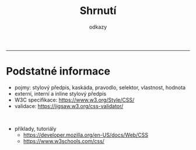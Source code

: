<!-- .slide: class="section" -->

<header>
	<h1>Shrnutí</h1>
	<p>odkazy</p>
</header>

---

# Podstatné informace

- pojmy: stylový předpis, kaskáda, pravodlo, selektor, vlastnost, hodnota
- externí, interní a inline stylový předpis
- W3C specifikace: https://www.w3.org/Style/CSS/
- validace: https://jigsaw.w3.org/css-validator/

<br>

- příklady, tutoriály
  - https://developer.mozilla.org/en-US/docs/Web/CSS
  - https://www.w3schools.com/css/